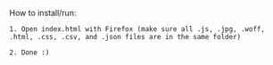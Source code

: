 How to install/run:

	1. Open index.html with Firefox (make sure all .js, .jpg, .woff, .html, .css, .csv, and .json files are in the same folder)
	
	2. Done :)